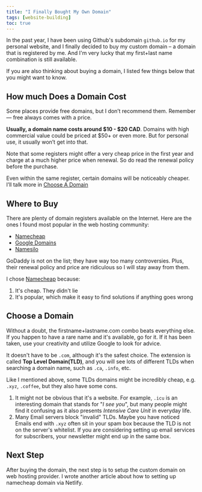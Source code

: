 ```yaml
---
title: "I Finally Bought My Own Domain"
tags: [website-building]
toc: true
---
```


In the past year, I have been using Github's subdomain `github.io` for my personal website, and I finally decided to buy my custom domain – a domain that is registered by me. And I'm very lucky that my first+last name combination is still available.

If you are also thinking about buying a domain, I listed few things below that you might want to know.

## How much Does a Domain Cost

Some places provide free domains, but I don’t recommend them. Remember — free always comes with a price.

**Usually, a domain name costs around $10 - $20 CAD**. Domains with high commercial value could be priced at $50+ or even more. But for personal use, it usually won’t get into that.

Note that some registers might offer a very cheap price in the first year and charge at a much higher price when renewal. So do read the renewal policy before the purchase.

Even within the same register, certain domains will be noticeably cheaper. I’ll talk more in [Choose A Domain](#choose-a-domain)

## Where to Buy

There are plenty of domain registers available on the Internet. Here are the ones I found most popular in the web hosting community:

- [Namecheap](http://namecheap.com/)
- [Google Domains](https://domains.google)
- [Namesilo](https://www.namesilo.com/)

GoDaddy is not on the list; they have way too many controversies. Plus, their renewal policy and price are ridiculous so I will stay away from them.

I chose [Namecheap](http://namecheap.com/) because:
1. It's cheap. They didn't lie
2. It's popular, which make it easy to find solutions if anything goes wrong

## Choose a Domain

Without a doubt, the firstname+lastname.com combo beats everything else. If you happen to have a rare name and it's available, go for it. If it has been taken, use your creativity and utilize Google to look for advice.

It doesn't have to be `.com`, although it's the safest choice. The extension is called **Top Level Domain(TLD)**, and you will see lots of different TLDs when searching a domain name, such as `.ca`, `.info`, etc. 

Like I mentioned above, some TLDs domains might be incredibly cheap, e.g. `.xyz`, `.coffee`, but they also have some cons.

1. It might not be obvious that it's a website. For example, `.icu` is an interesting domain that stands for "*I see you*", but many people might find it confusing as it also presents *Intensive Care Unit* in everyday life.
2. Many Email servers block "invalid" TLDs. Maybe you have noticed Emails end with `.xyz` often sit in your spam box because the TLD is not on the server's whitelist. If you are considering setting up email services for subscribers, your newsletter might end up in the same box.

## Next Step

After buying the domain, the next step is to setup the custom domain on web hosting provider. I wrote another article about how to setting up namecheap domain via Netlify.